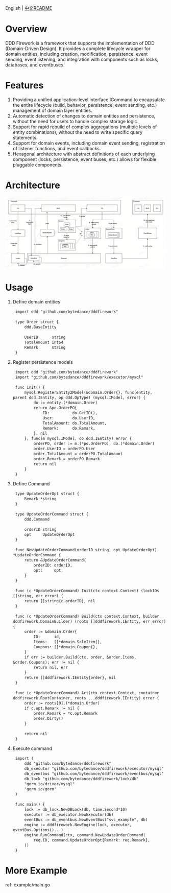 English | [中文README](README.zh_CN.md)

# Overview

DDD Firework is a framework that supports the implementation of DDD (Domain-Driven Design). It provides a complete lifecycle wrapper for domain entities, including creation, modification, persistence, event sending, event listening, and integration with components such as locks, databases, and eventbuses.

# Features

1. Providing a unified application-level interface ICommand to encapsulate the entire lifecycle (build, behavior, persistence, event sending, etc.) management of domain layer entities.
2. Automatic detection of changes to domain entities and persistence, without the need for users to handle complex storage logic.
3. Support for rapid rebuild of complex aggregations (multiple levels of entity combinations), without the need to write specific query statements.
4. Support for domain events, including domain event sending, registration of listener functions, and event callbacks.
5. Hexagonal architecture with abstract definitions of each underlying component (locks, persistence, event buses, etc.) allows for flexible pluggable components.

# Architecture

![img.png](img.jpg)

# Usage

1. Define domain entities
        
    
        import ddd "github.com/bytedance/dddfirework"

        type Order struct {
            ddd.BaseEntity
        
            UserID      string
            TotalAmount int64
            Remark      string
        }

2. Register persistence models


        import ddd "github.com/bytedance/dddfirework"
        import "github.com/bytedance/dddfirework/executor/mysql"
        
        func init() {
            mysql.RegisterEntity2Model(&domain.Order{}, func(entity, parent ddd.IEntity, op ddd.OpType) (mysql.IModel, error) {
                do := entity.(*domain.Order)
                return &po.OrderPO{
                    ID:          do.GetID(),
                    User:        do.UserID,
                    TotalAmount: do.TotalAmount,
                    Remark:      do.Remark,
                }, nil
            }, func(m mysql.IModel, do ddd.IEntity) error {
                orderPO, order := m.(*po.OrderPO), do.(*domain.Order)
                order.UserID = orderPO.User
                order.TotalAmount = orderPO.TotalAmount
                order.Remark = orderPO.Remark
                return nil
            }
        }

3. Define Command


        type UpdateOrderOpt struct {
            Remark *string
        }
        
        type UpdateOrderCommand struct {
            ddd.Command
        
            orderID string
            opt     UpdateOrderOpt
        }
        
        func NewUpdateOrderCommand(orderID string, opt UpdateOrderOpt) *UpdateOrderCommand {
            return &UpdateOrderCommand{
                orderID: orderID,
                opt:     opt,
            }
        }
        
        func (c *UpdateOrderCommand) Init(ctx context.Context) (lockIDs []string, err error) {
            return []string{c.orderID}, nil
        }
        
        func (c *UpdateOrderCommand) Build(ctx context.Context, builder dddfirework.DomainBuilder) (roots []dddfirework.IEntity, err error) {
            order := &domain.Order{
                ID:      id,
                Items:   []*domain.SaleItem{},
                Coupons: []*domain.Coupon{},
            }
            if err := builder.Build(ctx, order, &order.Items, &order.Coupons); err != nil {
                return nil, err
            }
            return []dddfirework.IEntity{order}, nil
        }
        
        func (c *UpdateOrderCommand) Act(ctx context.Context, container dddfirework.RootContainer, roots ...dddfirework.IEntity) error {
            order := roots[0].(*domain.Order)
            if c.opt.Remark != nil {
                order.Remark = *c.opt.Remark
                order.Dirty()
            }
        
            return nil
        }

4. Execute command
        
        import (
            ddd "github.com/bytedance/dddfirework" 
            db_executor "github.com/bytedance/dddfirework/executor/mysql"
            db_eventbus "github.com/bytedance/dddfirework/eventbus/mysql"
            db_lock "github.com/bytedance/dddfirework/lock/db"
            "gorm.io/driver/mysql"
            "gorm.io/gorm"
        )

        func main() {
            lock := db_lock.NewDBLock(db, time.Second*10)
            executor := db_executor.NewExecutor(db)
            eventBus := db_eventbus.NewEventBus("svc_example", db)
            engine := dddfirework.NewEngine(lock, executor, eventBus.Options()...)
            engine.RunCommand(ctx, command.NewUpdateOrderCommand(
                req.ID, command.UpdateOrderOpt{Remark: req.Remark},
            ))
        }

# More Example

ref: example/main.go